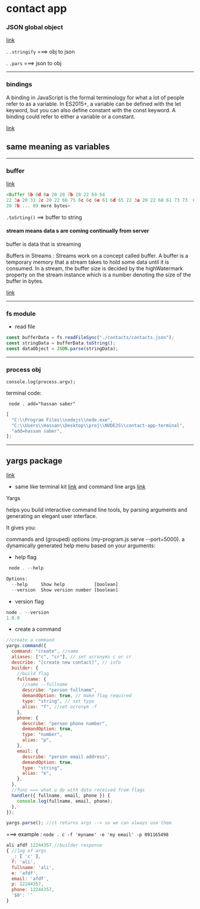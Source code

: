 # contact app

### JSON global object

[link](https://developer.mozilla.org/en-US/docs/Web/JavaScript/Reference/Global_Objects/JSON)

. `.stringify` ===> obj to json

. `.pars` ===> json to obj

---

### bindings

A binding in JavaScript is the formal terminology for what a lot of people refer to as a variable. In ES2015+, a variable can be defined with the let keyword, but you can also define constant with the const keyword. A binding could refer to either a variable or a constant.

[link](https://stackoverflow.com/questions/49662203/what-does-binding-mean-in-javascript#:~:text=A%20binding%20in%20JavaScript%20is,a%20variable%20or%20a%20constant.)

## same meaning as variables

---

### buffer

[link](https://nodejs.org/api/buffer.html#buffer)

```js
<Buffer 5b 0d 0a 20 20 7b 20 22 69 64
22 3a 20 31 2c 20 22 66 75 6c 6c 6e 61 6d 65 22 3a 20 22 68 61 73 73  61 6e 20 73 61 62 65 72 22 20 7d 2c 0d 0a 20
20 7b ... 89 more bytes>
```

`.toSrting()` ==> buffer to string

#### stream means data s are coming continually from server

buffer is data that is streaming

Buffers in Streams :
Streams work on a concept called buffer. A buffer is a temporary memory that a stream takes to hold some data until it is consumed. In a stream, the buffer size is decided by the highWatermark property on the stream instance which is a number denoting the size of the buffer in bytes.

[link](https://medium.com/developers-arena/streams-and-buffers-in-nodejs-30ff53edd50f#:~:text)

---

### fs module

- read file

```js
const bufferData = fs.readFileSync("./contacts/contacts.json");
const stringData = bufferData.toString();
const dataObject = JSON.parse(stringData);
```

---

### process obj

`console.log(process.argv);`

terminal code:

` node . add="hassan saber"`

```js
[
  "C:\\Program Files\\nodejs\\node.exe",
  "C:\\Users\\Hassan\\Desktop\\proj\\NODEJS\\contact-app-terminal",
  "add=hassan saber",
];
```

---

## yargs package

[link](http://yargs.js.org/)

- same like
  terminal kit [link](https://www.npmjs.com/package/terminal-kit) and command line args [link](https://www.npmjs.com/package/command-line-args)

Yargs

helps you build interactive command line tools, by parsing arguments and generating an elegant user interface.

It gives you:

commands and (grouped) options (my-program.js serve --port=5000).
a dynamically generated help menu based on your arguments:

- help flag

```js
 node . --help

Options:
  --help     Show help           [boolean]
  --version  Show version number [boolean]
```

- version flag

```js
node . --version
1.0.0
```

- create a command

```js
//create a command
yargs.command({
  command: "create", //name
  aliases: ["c", "cr"], // set acronyms c or cr
  describe: "[create new contact]", // info
  builder: {
    //build flag
    fullname: {
      //name --fullname
      describe: "person fullname",
      demandOption: true, // make flag required
      type: "string", // set type
      alias: "f", //set acronym -f
    },
    phone: {
      describe: "person phone number",
      demandOption: true,
      type: "number",
      alias: "p",
    },
    email: {
      describe: "person email address",
      demandOption: true,
      type: "string",
      alias: "e",
    },
  },
  //func ==> what u do with data received from flags
  handler({ fullname, email, phone }) {
    console.log(fullname, email, phone);
  },
});

yargs.parse(); //it returns args --> so we can always use them
```

===> example :
`node . c -f 'myname' -e 'my email' -p 091165498`

```js
ali afdf 12244357 //builder response
{ //log of args
  _: [ 'c' ],
  f: 'ali',
  fullname: 'ali',
  e: 'afdf',
  email: 'afdf',
  p: 12244357,
  phone: 12244357,
  '$0': ''
}
```
